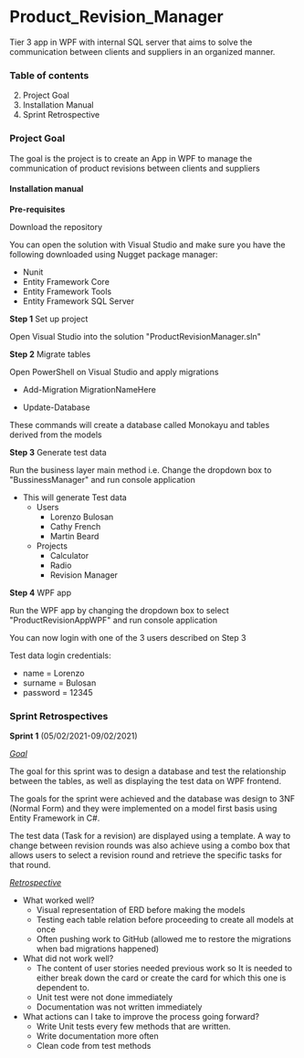 # Product_Revision_Manager

Tier 3 app in WPF with internal SQL server that aims to solve the communication between clients and suppliers in an organized manner.

### Table of contents

2. Project Goal
2. Installation Manual
6. Sprint Retrospective

### Project Goal

The goal is the project is to create an App in WPF to manage the communication of product revisions between clients and suppliers

#### Installation manual

**Pre-requisites**

Download the repository 

You can open the solution with Visual Studio and make sure you have the following downloaded using Nugget package manager:

- Nunit
- Entity Framework Core
- Entity Framework Tools
- Entity Framework SQL Server

**Step 1** Set up project

Open Visual Studio into the solution "ProductRevisionManager.sln"

**Step 2** Migrate tables

Open PowerShell on Visual Studio and apply migrations 

* Add-Migration MigrationNameHere

* Update-Database

These commands will create a database called Monokayu and tables derived from the models

**Step 3** Generate test data

Run the business layer main method i.e. Change the dropdown box to "BussinessManager" and run console application

* This will generate Test data
  * Users
    * Lorenzo Bulosan
    * Cathy French
    * Martin Beard
  * Projects
    * Calculator
    * Radio
    * Revision Manager

**Step 4** WPF app

Run the WPF app by changing the dropdown box to select "ProductRevisionAppWPF" and run console application

You can now login with one of the 3 users described on Step 3

Test data login credentials:

* name = Lorenzo
* surname = Bulosan
* password = 12345

### Sprint Retrospectives

**Sprint 1** (05/02/2021-09/02/2021)

*<u>Goal</u>*

The goal for this sprint was to design a database and test the relationship between the tables, as well as displaying the test data on WPF frontend. 

The goals for the sprint were achieved and the database was design to 3NF (Normal Form) and they were implemented on a model first basis using Entity Framework in C#.

The test data (Task for a revision) are displayed using a template. A way to change between revision rounds was also achieve using a combo box that allows users to select a revision round and retrieve the specific tasks for that round.

*<u>Retrospective</u>*

- What worked well?
  - Visual representation of ERD before making the models
  - Testing each table relation before proceeding to create all models at once
  - Often pushing work to GitHub (allowed me to restore the migrations when bad migrations happened) 
- What did not work well?
  - The content of user stories needed previous work so It is needed to either break down the card or create the card for which this one is dependent to. 
  - Unit test were not done immediately
  - Documentation was not written immediately
- What actions can I take to improve the process going forward?
  - Write Unit tests every few methods that are written.
  - Write documentation more often
  - Clean code from test methods


